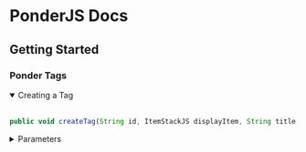 # PonderJS Docs

## Getting Started

### Ponder Tags

<details open>
<summary>Creating a Tag</summary>
<br>

```js
public void createTag(String id, ItemStackJS displayItem, String title, String description, IngredientJS ingredient)
```

<details>
<summary>Parameters</summary>
<br>
Parameter   |   Description     | Example
---:        | :---              | :---
id          |   the tag name    |   "kubejs:getting_started"
displayItem |   the icon        |   "minecraft:paper"
title       |   the title       |   "Getting Started"
description |   the description |   "This is a description"
ingredient  |   default item(s) |   ["minecraft:paper", "minecraft:apple", ...]

<details>
<summary>Example</summary>
<br>

```js
event.createTag(
    "kubejs:getting_started",   //id
    "minecraft:paper",          //displayItem
    "Getting started.",         //title
    "We ponder now!",           //description
    [    
        "minecraft:paper",          //ingredient
        "minecraft:apple",
        "minecraft:emerald_block",
    ]
);
```

</details>
</details>

